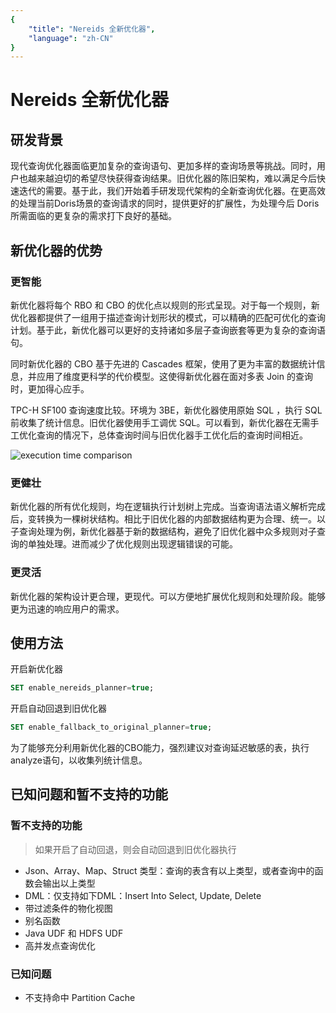 ```yaml
---
{
    "title": "Nereids 全新优化器",
    "language": "zh-CN"
}
---
```


<!--
Licensed to the Apache Software Foundation (ASF) under one
or more contributor license agreements.  See the NOTICE file
distributed with this work for additional information
regarding copyright ownership.  The ASF licenses this file
to you under the Apache License, Version 2.0 (the
"License"); you may not use this file except in compliance
with the License.  You may obtain a copy of the License at

  http://www.apache.org/licenses/LICENSE-2.0

Unless required by applicable law or agreed to in writing,
software distributed under the License is distributed on an
"AS IS" BASIS, WITHOUT WARRANTIES OR CONDITIONS OF ANY
KIND, either express or implied.  See the License for the
specific language governing permissions and limitations
under the License.
-->

# Nereids 全新优化器

<version since="dev"></version>

## 研发背景

现代查询优化器面临更加复杂的查询语句、更加多样的查询场景等挑战。同时，用户也越来越迫切的希望尽快获得查询结果。旧优化器的陈旧架构，难以满足今后快速迭代的需要。基于此，我们开始着手研发现代架构的全新查询优化器。在更高效的处理当前Doris场景的查询请求的同时，提供更好的扩展性，为处理今后 Doris 所需面临的更复杂的需求打下良好的基础。

## 新优化器的优势

### 更智能

新优化器将每个 RBO 和 CBO 的优化点以规则的形式呈现。对于每一个规则，新优化器都提供了一组用于描述查询计划形状的模式，可以精确的匹配可优化的查询计划。基于此，新优化器可以更好的支持诸如多层子查询嵌套等更为复杂的查询语句。

同时新优化器的 CBO 基于先进的 Cascades 框架，使用了更为丰富的数据统计信息，并应用了维度更科学的代价模型。这使得新优化器在面对多表 Join 的查询时，更加得心应手。

TPC-H SF100 查询速度比较。环境为 3BE，新优化器使用原始 SQL ，执行 SQL 前收集了统计信息。旧优化器使用手工调优 SQL。可以看到，新优化器在无需手工优化查询的情况下，总体查询时间与旧优化器手工优化后的查询时间相近。

![execution time comparison](/images/nereids-tpch.png)

### 更健壮

新优化器的所有优化规则，均在逻辑执行计划树上完成。当查询语法语义解析完成后，变转换为一棵树状结构。相比于旧优化器的内部数据结构更为合理、统一。以子查询处理为例，新优化器基于新的数据结构，避免了旧优化器中众多规则对子查询的单独处理。进而减少了优化规则出现逻辑错误的可能。

### 更灵活

新优化器的架构设计更合理，更现代。可以方便地扩展优化规则和处理阶段。能够更为迅速的响应用户的需求。

## 使用方法

开启新优化器

```sql
SET enable_nereids_planner=true;
```

开启自动回退到旧优化器

```sql
SET enable_fallback_to_original_planner=true;
```

为了能够充分利用新优化器的CBO能力，强烈建议对查询延迟敏感的表，执行analyze语句，以收集列统计信息。

## 已知问题和暂不支持的功能

### 暂不支持的功能

> 如果开启了自动回退，则会自动回退到旧优化器执行

- Json、Array、Map、Struct 类型：查询的表含有以上类型，或者查询中的函数会输出以上类型
- DML：仅支持如下DML：Insert Into Select, Update, Delete
- 带过滤条件的物化视图
- 别名函数
- Java UDF 和 HDFS UDF
- 高并发点查询优化

### 已知问题

- 不支持命中 Partition Cache
